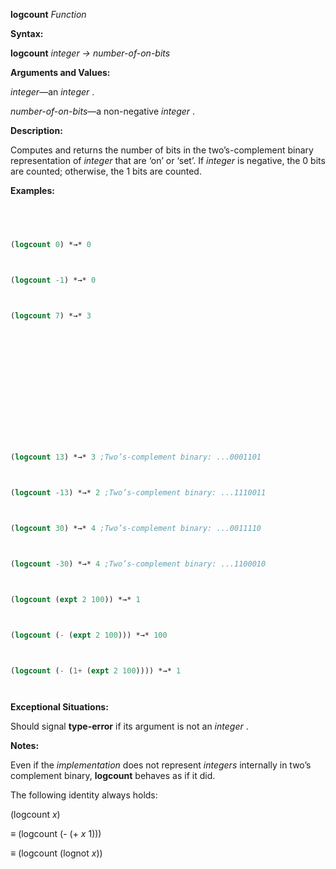 **logcount** *Function* 



**Syntax:** 



**logcount** *integer → number-of-on-bits* 



**Arguments and Values:** 



*integer*—an *integer* . 



*number-of-on-bits*—a non-negative *integer* . 



**Description:** 



Computes and returns the number of bits in the two’s-complement binary representation of *integer* that are ‘on’ or ‘set’. If *integer* is negative, the 0 bits are counted; otherwise, the 1 bits are counted. 



**Examples:**
```lisp
 



(logcount 0) *→* 0 



(logcount -1) *→* 0 



(logcount 7) *→* 3 







 



 



(logcount 13) *→* 3 ;Two’s-complement binary: ...0001101 



(logcount -13) *→* 2 ;Two’s-complement binary: ...1110011 



(logcount 30) *→* 4 ;Two’s-complement binary: ...0011110 



(logcount -30) *→* 4 ;Two’s-complement binary: ...1100010 



(logcount (expt 2 100)) *→* 1 



(logcount (- (expt 2 100))) *→* 100 



(logcount (- (1+ (expt 2 100)))) *→* 1 




```
**Exceptional Situations:** 



Should signal **type-error** if its argument is not an *integer* . 



**Notes:** 



Even if the *implementation* does not represent *integers* internally in two’s complement binary, **logcount** behaves as if it did. 



The following identity always holds: 



(logcount *x*) 



*≡* (logcount (- (+ *x* 1))) 



*≡* (logcount (lognot *x*)) 



